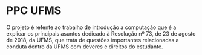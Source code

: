 # PPC UFMS

O projeto é refente ao trabalho de introdução a computação que é a explicar os principais asuntos 
dedicado à Resolução nº 73, de 23 de agosto de 2018, da UFMS, que trata de questões 
importantes relacionadas a conduta dentro da UFMS com deveres e direitos do estudante.